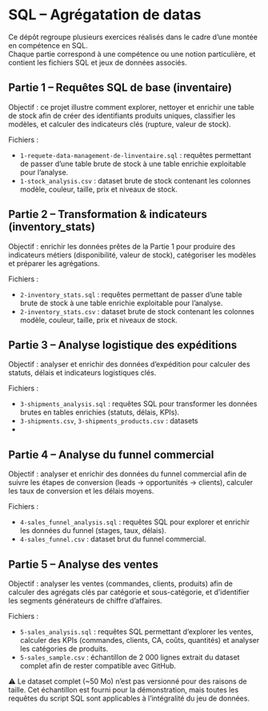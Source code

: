 # SQL – Agrégatation de datas

Ce dépôt regroupe plusieurs exercices réalisés dans le cadre d’une montée en compétence en SQL.  
Chaque partie correspond à une compétence ou une notion particulière, et contient les fichiers SQL et jeux de données associés.

## Partie 1 – Requêtes SQL de base (inventaire)

Objectif : ce projet illustre comment explorer, nettoyer et enrichir une table de stock afin de créer des identifiants produits uniques, classifier les modèles, et calculer des indicateurs clés (rupture, valeur de stock).

Fichiers :
- `1-requete-data-management-de-linventaire.sql` : requêtes permettant de passer d’une table brute de stock à une table enrichie exploitable pour l’analyse.
- `1-stock_analysis.csv` : dataset brute de stock contenant les colonnes modèle, couleur, taille, prix et niveaux de stock.

## Partie 2 – Transformation & indicateurs (inventory_stats)

Objectif : enrichir les données prêtes de la Partie 1 pour produire des indicateurs métiers (disponibilité, valeur de stock), catégoriser les modèles et préparer les agrégations.

Fichiers :
- `2-inventory_stats.sql` : requêtes permettant de passer d’une table brute de stock à une table enrichie exploitable pour l’analyse.
- `2-inventory_stats.csv` : dataset brute de stock contenant les colonnes modèle, couleur, taille, prix et niveaux de stock.

## Partie 3 – Analyse logistique des expéditions

Objectif : analyser et enrichir des données d’expédition pour calculer des statuts, délais et indicateurs logistiques clés.

Fichiers :
- `3-shipments_analysis.sql` : requêtes SQL pour transformer les données brutes en tables enrichies (statuts, délais, KPIs).
- `3-shipments.csv`, `3-shipments_products.csv` : datasets
- 
## Partie 4 – Analyse du funnel commercial

Objectif : analyser et enrichir des données du funnel commercial afin de suivre les étapes de conversion (leads → opportunités → clients), calculer les taux de conversion et les délais moyens.

Fichiers :
- `4-sales_funnel_analysis.sql` : requêtes SQL pour explorer et enrichir les données du funnel (stages, taux, délais).
- `4-sales_funnel.csv` : dataset brut du funnel commercial.

## Partie 5 – Analyse des ventes

Objectif : analyser les ventes (commandes, clients, produits) afin de calculer des agrégats clés par catégorie et sous-catégorie, et d’identifier les segments générateurs de chiffre d’affaires.

Fichiers :
- `5-sales_analysis.sql` : requêtes SQL permettant d’explorer les ventes, calculer des KPIs (commandes, clients, CA, coûts, quantités) et analyser les catégories de produits.
- `5-sales_sample.csv` : échantillon de 2 000 lignes extrait du dataset complet afin de rester compatible avec GitHub.

⚠️ Le dataset complet (~50 Mo) n’est pas versionné pour des raisons de taille. Cet échantillon est fourni pour la démonstration, mais toutes les requêtes du script SQL sont applicables à l’intégralité du jeu de données.
